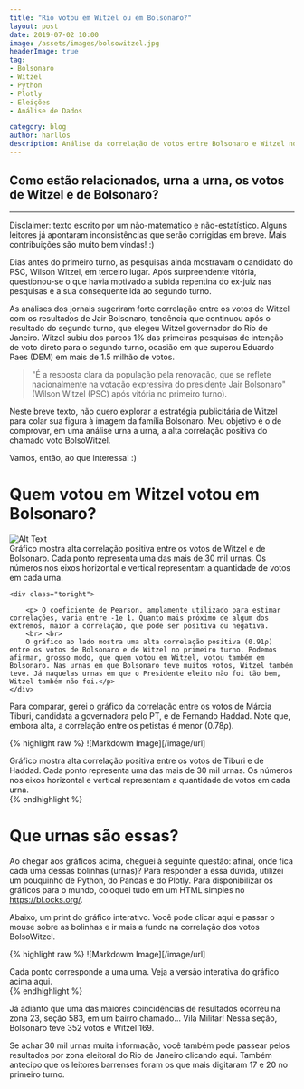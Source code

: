 ```yaml
---
title: "Rio votou em Witzel ou em Bolsonaro?"
layout: post
date: 2019-07-02 10:00
image: /assets/images/bolsowitzel.jpg
headerImage: true
tag:
- Bolsonaro
- Witzel
- Python
- Plotly
- Eleições
- Análise de Dados

category: blog
author: harllos
description: Análise da correlação de votos entre Bolsonaro e Witzel no estado do Rio.
---
```


## Como estão relacionados, urna a urna, os votos de Witzel e de Bolsonaro?
---

<span class = "evidence"> Disclaimer: texto escrito por um não-matemático e não-estatístico. Alguns leitores já apontaram inconsistências que serão corrigidas em breve. Mais contribuições são muito bem vindas! :) </span>

Dias antes do primeiro turno, as pesquisas ainda mostravam o candidato do PSC, Wilson Witzel, em terceiro lugar. Após surpreendente vitória, questionou-se o que havia motivado a subida repentina do ex-juiz nas pesquisas e a sua consequente ida ao segundo turno.

As análises dos jornais sugeriram forte correlação entre os votos de Witzel com os resultados de Jair Bolsonaro, tendência que continuou após o resultado do segundo turno, que elegeu Witzel governador do Rio de Janeiro. Witzel subiu dos parcos 1% das primeiras pesquisas de intenção de voto direto para o segundo turno, ocasião em que superou Eduardo Paes (DEM) em mais de 1.5 milhão de votos.

> "É a resposta clara da população pela renovação, que se reflete nacionalmente na votação expressiva do presidente Jair Bolsonaro" (Wilson Witzel (PSC) após vitória no primeiro turno).

<div class="breaker"></div>

Neste breve texto, não quero explorar a estratégia publicitária de Witzel para colar sua figura à imagem da família Bolsonaro. Meu objetivo é o de comprovar, em uma análise urna a urna, a alta correlação positiva do chamado voto BolsoWitzel.

Vamos, então, ao que interessa! :)

<div class="breaker"></div>

# Quem votou em Witzel votou em Bolsonaro?

<div class="side-by-side">
    <div class="toleft">
        <img class="image" src="https://harllos.github.io/assets/images/corr_witzel_bolso.png" alt="Alt Text">
        <figcaption class="caption">Gráfico mostra alta correlação positiva entre os votos de Witzel e de Bolsonaro. Cada ponto representa uma das mais de 30 mil urnas. Os números nos eixos horizontal e vertical representam a quantidade de votos em cada urna.</figcaption>
    </div>

    <div class="toright">

        <p> O coeficiente de Pearson, amplamente utilizado para estimar correlações, varia entre -1e 1. Quanto mais próximo de algum dos extremos, maior a correlação, que pode ser positiva ou negativa.
        <br> <br> 
        O gráfico ao lado mostra uma alta correlação positiva (0.91ρ) entre os votos de Bolsonaro e de Witzel no primeiro turno. Podemos afirmar, grosso modo, que quem votou em Witzel, votou também em Bolsonaro. Nas urnas em que Bolsonaro teve muitos votos, Witzel também teve. Já naquelas urnas em que o Presidente eleito não foi tão bem, Witzel também não foi.</p>
    </div>
</div>

Para comparar, gerei o gráfico da correlação entre os votos de Márcia Tiburi, candidata a governadora pelo PT, e de Fernando Haddad. Note que, embora alta, a correlação entre os petistas é menor (0.78ρ).


{% highlight raw %}
![Markdowm Image][/image/url]
<figcaption class="caption">Gráfico mostra alta correlação positiva entre os votos de Tiburi e de Haddad. Cada ponto representa uma das mais de 30 mil urnas. Os números nos eixos horizontal e vertical representam a quantidade de votos em cada urna.</figcaption>
{% endhighlight %}

<div class="breaker"></div>

# Que urnas são essas?

Ao chegar aos gráficos acima, cheguei à seguinte questão: afinal, onde fica cada uma dessas bolinhas (urnas)? Para responder a essa dúvida, utilizei um pouquinho de Python, do Pandas e do Plotly. Para disponibilizar os gráficos para o mundo, coloquei tudo em um HTML simples no https://bl.ocks.org/.

Abaixo, um print do gráfico interativo. Você pode clicar aqui e passar o mouse sobre as bolinhas e ir mais a fundo na correlação dos votos BolsoWitzel.


{% highlight raw %}
![Markdowm Image][/image/url]
<figcaption class="caption">Cada ponto corresponde a uma urna. Veja a versão interativa do gráfico acima aqui.</figcaption>
{% endhighlight %}

Já adianto que uma das maiores coincidências de resultados ocorreu na zona 23, seção 583, em um bairro chamado… Vila Militar! Nessa seção, Bolsonaro teve 352 votos e Witzel 169.

Se achar 30 mil urnas muita informação, você também pode passear pelos resultados por zona eleitoral do Rio de Janeiro clicando aqui. Também antecipo que os leitores barrenses foram os que mais digitaram 17 e 20 no primeiro turno.

